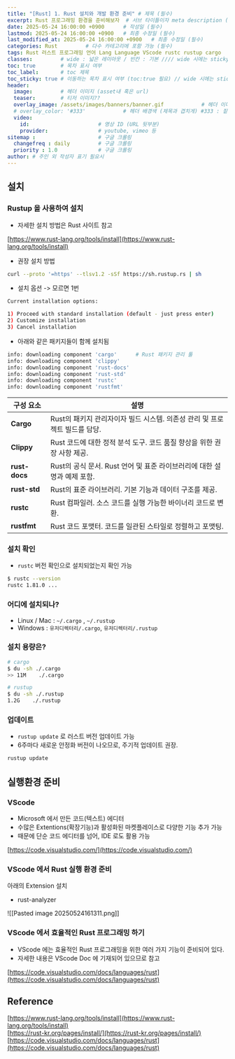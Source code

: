 ```yaml
---
title: "[Rust] 1. Rust 설치와 개발 환경 준비" # 제목 (필수)
excerpt: Rust 프로그래밍 환경을 준비해보자  # 서브 타이틀이자 meta description (필수)
date: 2025-05-24 16:00:00 +0900      # 작성일 (필수)
lastmod: 2025-05-24 16:00:00 +0900   # 최종 수정일 (필수)
last_modified_at: 2025-05-24 16:00:00 +0900   # 최종 수정일 (필수)
categories: Rust         # 다수 카테고리에 포함 가능 (필수)
tags: Rust 러스트 프로그래밍 언어 Lang Language VScode rustc rustup cargo                    # 태그 복수개 가능 (필수)
classes:         # wide : 넓은 레이아웃 / 빈칸 : 기본 //// wide 시에는 sticky toc 불가
toc: true        # 목차 표시 여부
toc_label:       # toc 제목
toc_sticky: true # 이동하는 목차 표시 여부 (toc:true 필요) // wide 시에는 sticky toc 불가
header: 
  image:         # 헤더 이미지 (asset내 혹은 url)
  teaser:        # 티저 이미지??
  overlay_image: /assets/images/banners/banner.gif            # 헤더 이미지 (제목과 겹치게)
  # overlay_color: '#333'            # 헤더 배경색 (제목과 겹치게) #333 : 짙은 회색 (필수)
  video:
    id:                      # 영상 ID (URL 뒷부분)
    provider:                # youtube, vimeo 등
sitemap :                    # 구글 크롤링
  changefreq : daily         # 구글 크롤링
  priority : 1.0             # 구글 크롤링
author: # 주인 외 작성자 표기 필요시
---
```

<!--postNo: 20250524_002-->


## 설치  

### Rustup 을 사용하여 설치  

- 자세한 설치 방법은 Rust 사이트 참고  

[https://www.rust-lang.org/tools/install](https://www.rust-lang.org/tools/install)  

- 권장 설치 방법  

```bash
curl --proto '=https' --tlsv1.2 -sSf https://sh.rustup.rs | sh
```

- 설치 옵션 -> 모르면 1번  

```bash
Current installation options:

1) Proceed with standard installation (default - just press enter)
2) Customize installation
3) Cancel installation
```

- 아래와 같은 패키지들이 함께 설치됨  

```bash
info: downloading component 'cargo'      # Rust 패키지 관리 툴
info: downloading component 'clippy'
info: downloading component 'rust-docs'
info: downloading component 'rust-std'
info: downloading component 'rustc'
info: downloading component 'rustfmt'
```

|구성 요소|설명|
|---|---|
|**Cargo**|Rust의 패키지 관리자이자 빌드 시스템. 의존성 관리 및 프로젝트 빌드를 담당.|
|**Clippy**|Rust 코드에 대한 정적 분석 도구. 코드 품질 향상을 위한 권장 사항 제공.|
|**rust-docs**|Rust의 공식 문서. Rust 언어 및 표준 라이브러리에 대한 설명과 예제 포함.|
|**rust-std**|Rust의 표준 라이브러리. 기본 기능과 데이터 구조를 제공.|
|**rustc**|Rust 컴파일러. 소스 코드를 실행 가능한 바이너리 코드로 변환.|
|**rustfmt**|Rust 코드 포맷터. 코드를 일관된 스타일로 정렬하고 포맷팅.|
### 설치 확인  

- `rustc` 버전 확인으로 설치되었는지 확인 가능  

```bash
$ rustc --version
rustc 1.81.0 ...
```

### 어디에 설치되나?  

- Linux / Mac : `~/.cargo` , `~/.rustup`  
- Windows : `유저디렉터리/.cargo`, `유저디렉터리/.rustup`  

### 설치 용량은?  

```bash
# cargo
$ du -sh ./.cargo
>> 11M    ./.cargo

# rustup
$ du -sh ./.rustup
1.2G    ./.rustup
```

### 업데이트  

- `rustup update` 로 러스트 버전 업데이트 가능  
- 6주마다 새로운 안정화 버전이 나오므로, 주기적 업데이트 권장.  

```bash
rustup update
```


## 실행환경 준비  

### VScode  

- Microsoft 에서 만든 코드(텍스트) 에디터  
- 수많은 Extentions(확장기능)과 활성화된 마켓플레이스로 다양한 기능 추가 가능  
- 때문에 단순 코드 에디터를 넘어, IDE 로도 활용 가능  

[https://code.visualstudio.com/](https://code.visualstudio.com/)  

### VScode 에서 Rust 실행 환경 준비  

아래의 Extension 설치  

- rust-analyzer  

![[Pasted image 20250524161311.png]]  

### VScode 에서 효율적인 Rust 프로그래밍 하기  

- VScode 에는 효율적인 Rust 프로그래밍을 위한 여러 가지 기능이 준비되어 있다.  
- 자세한 내용은 VScode Doc 에 기재되어 있으므로 참고  

[https://code.visualstudio.com/docs/languages/rust](https://code.visualstudio.com/docs/languages/rust)  


## Reference  

[https://www.rust-lang.org/tools/install](https://www.rust-lang.org/tools/install)  
[https://rust-kr.org/pages/install/](https://rust-kr.org/pages/install/)  
[https://code.visualstudio.com/docs/languages/rust](https://code.visualstudio.com/docs/languages/rust)  